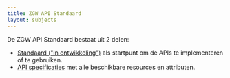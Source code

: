 ```yaml
---
title: ZGW API Standaard
layout: subjects
---
```


De ZGW API Standaard bestaat uit 2 delen:

* [Standaard ("in ontwikkeling")](standaard) als startpunt om de APIs te 
  implementeren of te gebruiken.
* [API specificaties](apis/index) met alle beschikbare resources en attributen.
